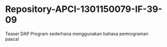 # Repository-APCI-1301150079-IF-39-09
Teaser DAP 
Program sederhana menggunakan bahasa pemrograman pascal
